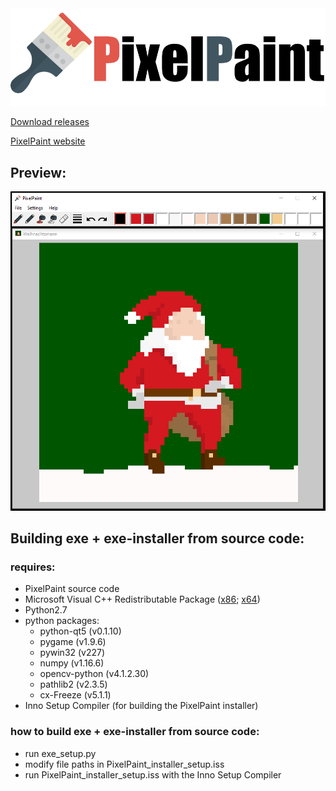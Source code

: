 <img src='img/logo.png' width='600'>

[Download releases](https://github.com/juliuskrahn/PixelPaint/releases)

[PixelPaint website](https://pixelpaint.eu.pythonanywhere.com)


## Preview:
<img src='img/prev_img.PNG' width='600'>


## Building exe + exe-installer from source code:
### requires:
- PixelPaint source code
- Microsoft Visual C++ Redistributable Package ([x86](https://www.microsoft.com/en-us/download/details.aspx?id=29); [x64](https://www.microsoft.com/en-us/download/details.aspx?id=15336))
- Python2.7 
- python packages:
  - python-qt5 (v0.1.10)
  - pygame (v1.9.6)
  - pywin32 (v227)
  - numpy (v1.16.6)
  - opencv-python (v4.1.2.30)
  - pathlib2 (v2.3.5)
  - cx-Freeze (v5.1.1)
- Inno Setup Compiler (for building the PixelPaint installer)
  
### how to build exe + exe-installer from source code:
- run exe_setup.py 
- modify file paths in PixelPaint_installer_setup.iss
- run PixelPaint_installer_setup.iss with the Inno Setup Compiler
